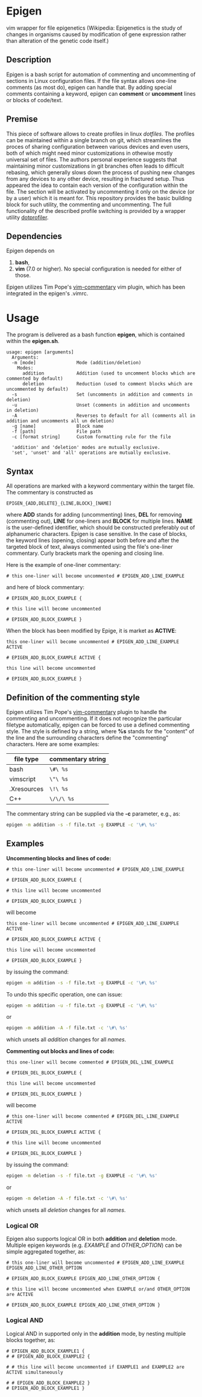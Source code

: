# Epigen

vim wrapper for file epigenetics (Wikipedia: Epigenetics is the study of changes in organisms caused by modification of gene expression rather than alteration of the genetic code itself.)

## Description

Epigen is a bash script for automation of commenting and uncommenting of sections in Linux configuration files.
If the file syntax allows one-line comments (as most do), epigen can handle that.
By adding special comments containing a keyword, epigen can **comment** or **uncomment** lines or blocks of code/text.

## Premise

This piece of software allows to create profiles in linux _dotfiles_.
The profiles can be maintained within a single branch on git, which streamlines the proces of sharing configuration between various devices and even users, both of which might need minor customizations in othewise mostly universal set of files.
The authors personal experience suggests that maintaining minor customizations in git branches often leads to difficult rebasing, which generally slows down the process of pushing new changes from any devices to any other device, resulting in fractured setup.
Thus appeared the idea to contain each version of the configuration within the file.
The section will be activated by uncommenting it only on the device (or by a user) which it is meant for.
This repository provides the basic building block for such utility, the commenting and uncommenting.
The full functionality of the described profile switching is provided by a wrapper utility [dotprofiler](https://github.com/klaxalk/dotprofiler).

## Dependencies

Epigen depends on
1. **bash**,
2. **vim** (7.0 or higher).
No special configuration is needed for either of those.

Epigen utilizes Tim Pope's [vim-commentary](https://github.com/tpope/vim-commentary) vim plugin, which has been integrated in the epigen's .vimrc.

# Usage

The program is delivered as a bash function **epigen**, which is contained within the **epigen.sh**.

```
usage: epigen [arguments]
  Arguments:
  -m [mode]               Mode (addition/deletion)
    Modes:
      addition            Addition (used to uncomment blocks which are commented by default)
      deletion            Reduction (used to comment blocks which are uncommented by default)
  -s                      Set (uncomments in addition and comments in deletion)
  -u                      Unset (comments in addition and uncomments in deletion)
  -A                      Reverses to default for all (comments all in addition and uncomments all un deletion)
  -g [name]               Block name 
  -f [path]               File path
  -c [format string]      Custom formatting rule for the file

  'addition' and 'deletion' modes are mutually exclusive.
  'set', 'unset' and 'all' operations are mutually exclusive.
```

## Syntax

All operations are marked with a keyword commentary within the target file.
The commentary is constructed as
```
EPIGEN_{ADD,DELETE}_{LINE,BLOCK}_[NAME]
```
where **ADD** stands for adding (uncommenting) lines, **DEL** for removing (commenting out), **LINE** for one-liners and **BLOCK** for multiple lines.
**NAME** is the user-defined identifier, which should be constructed preferably out of alphanumeric characters. 
Epigen is case sensitive.
In the case of blocks, the keyword lines (opening, closing) appear both before and after the targeted block of text, always commented using the file's one-liner commentary.
Curly brackets mark the opening and closing line.

Here is the example of one-liner commentary:
```
# this one-liner will become uncommented # EPIGEN_ADD_LINE_EXAMPLE
```
and here of block commentary:
```
# EPIGEN_ADD_BLOCK_EXAMPLE {

# this line will become uncommented
 
# EPIGEN_ADD_BLOCK_EXAMPLE }
```

When the block has been modified by Epige, it is market as **ACTIVE**:
```
this one-liner will become uncommented # EPIGEN_ADD_LINE_EXAMPLE ACTIVE
 
# EPIGEN_ADD_BLOCK_EXAMPLE ACTIVE {

this line will become uncommented
 
# EPIGEN_ADD_BLOCK_EXAMPLE }
```

## Definition of the commenting style

Epigen utilizes Tim Pope's [vim-commentary](https://github.com/tpope/vim-commentary) plugin to handle the commenting and uncommenting.
If it does not recognize the particular filetype automatically, epigen can be forced to use a defined commenting style.
The style is defined by a string, where **%s** stands for the "content" of the line and the surrounding characters define the "commenting" characters.
Here are some examples:

| file type   | commentary string |
|-------------|-------------------|
| bash        | ```\#\ %s```      |
| vimscript   | ```\"\ %s```      |
| .Xresources | ```\!\ %s```      |
| C++         | ```\/\/\ %s```    |

The commentary string can be supplied via the **-c** parameter, e.g., as:

```bash
epigen -m addition -s -f file.txt -g EXAMPLE -c '\#\ %s'
```

## Examples

**Uncommenting blocks and lines of code:**
```
# this one-liner will become uncommented # EPIGEN_ADD_LINE_EXAMPLE

# EPIGEN_ADD_BLOCK_EXAMPLE {

# this line will become uncommented
 
# EPIGEN_ADD_BLOCK_EXAMPLE }
```
will become
```
this one-liner will become uncommented # EPIGEN_ADD_LINE_EXAMPLE ACTIVE

# EPIGEN_ADD_BLOCK_EXAMPLE ACTIVE {

this line will become uncommented
 
# EPIGEN_ADD_BLOCK_EXAMPLE }
```
by issuing the command:
```bash
epigen -m addition -s -f file.txt -g EXAMPLE -c '\#\ %s'
```
To undo this specific operation, one can issue:
```bash
epigen -m addition -u -f file.txt -g EXAMPLE -c '\#\ %s'
```
or
```bash
epigen -m addition -A -f file.txt -c '\#\ %s'
```
which unsets all _addition_ changes for all _names_.

**Commenting out blocks and lines of code:**
```
this one-liner will become commented # EPIGEN_DEL_LINE_EXAMPLE

# EPIGEN_DEL_BLOCK_EXAMPLE {

this line will become uncommented
 
# EPIGEN_DEL_BLOCK_EXAMPLE }
```
will become
```
# this one-liner will become commented # EPIGEN_DEL_LINE_EXAMPLE ACTIVE

# EPIGEN_DEL_BLOCK_EXAMPLE ACTIVE {

# this line will become uncommented
 
# EPIGEN_DEL_BLOCK_EXAMPLE }
```
by issuing the command:
```bash
epigen -m deletion -s -f file.txt -g EXAMPLE -c '\#\ %s'
```
or
```bash
epigen -m deletion -A -f file.txt -c '\#\ %s'
```
which unsets all _deletion_ changes for all _names_.

### Logical OR

Epigen also supports logical OR in both **addition** and **deletion** mode.
Multiple epigen keywords (e.g. _EXAMPLE_ and _OTHER_OPTION_) can be simple aggregated together, as:

```
# this one-liner will become uncommented # EPIGEN_ADD_LINE_EXAMPLE EPIGEN_ADD_LINE_OTHER_OPTION
 
# EPIGEN_ADD_BLOCK_EXAMPLE EPIGEN_ADD_LINE_OTHER_OPTION {

# this line will become uncommented when EXAMPLE or/and OTHER_OPTION are ACTIVE
 
# EPIGEN_ADD_BLOCK_EXAMPLE EPIGEN_ADD_LINE_OTHER_OPTION }
```

### Logical AND

Logical AND in supported only in the **addition** mode, by nesting multiple blocks together, as:

```
# EPIGEN_ADD_BLOCK_EXAMPLE1 {
# # EPIGEN_ADD_BLOCK_EXAMPLE2 {

# # this line will become uncommented if EXAMPLE1 and EXAMPLE2 are ACTIVE simultaneously
 
# # EPIGEN_ADD_BLOCK_EXAMPLE2 }
# EPIGEN_ADD_BLOCK_EXAMPLE1 }
```
